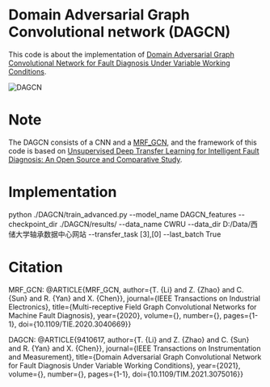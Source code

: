 # Domain Adversarial Graph Convolutional network (DAGCN)
This code is about the implementation of [Domain Adversarial Graph Convolutional Network for Fault Diagnosis Under Variable Working Conditions](https://ieeexplore.ieee.org/document/9410617).

![DAGCN](https://github.com/HazeDT/DAGCN/blob/main/Figure.png)

# Note
The DAGCN consists of a CNN and a [MRF_GCN](https://ieeexplore.ieee.org/document/9280401), and the framework of this code is based on [Unsupervised Deep Transfer Learning for Intelligent Fault Diagnosis: An Open Source and Comparative Study](https://arxiv.org/abs/1912.12528v1).


# Implementation
python ./DAGCN/train_advanced.py --model_name DAGCN_features  --checkpoint_dir ./DAGCN/results/   --data_name CWRU --data_dir D:/Data/西储大学轴承数据中心网站 --transfer_task [3],[0]  --last_batch True 


# Citation
MRF_GCN: 
@ARTICLE{MRF_GCN,
  author={T. {Li} and Z. {Zhao} and C. {Sun} and R. {Yan} and X. {Chen}},
  journal={IEEE Transactions on Industrial Electronics}, 
  title={Multi-receptive Field Graph Convolutional Networks for Machine Fault Diagnosis}, 
  year={2020},
  volume={},
  number={},
  pages={1-1},
  doi={10.1109/TIE.2020.3040669}}

DAGCN:
@ARTICLE{9410617,
  author={T. {Li} and Z. {Zhao} and C. {Sun} and R. {Yan} and X. {Chen}},
  journal={IEEE Transactions on Instrumentation and Measurement}, 
  title={Domain Adversarial Graph Convolutional Network for Fault Diagnosis Under Variable Working Conditions}, 
  year={2021},
  volume={},
  number={},
  pages={1-1},
  doi={10.1109/TIM.2021.3075016}}



